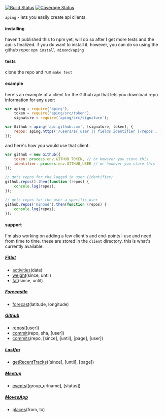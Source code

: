 [![Build Status](https://travis-ci.org/minond/aping.svg)](https://travis-ci.org/minond/aping)
[![Coverage Status](https://coveralls.io/repos/minond/aping/badge.png?branch=master)](https://coveralls.io/r/minond/aping?branch=master)

`aping` - lets you easily create api clients.

#### installing

haven't published this to npm yet, will do so after I get more tests and the
api is finalized. if you do want to install it, however, you can do so using
the github repo: `npm install minond/aping`

#### tests

clone the repo and run `make test`

#### example

here's an example of a client for the Github api that lets you download repo
information for any user:

```js
var aping = require('aping'),
    token = require('aping/src/token'),
    signature = require('aping/src/signature');

var Github = aping('api.github.com', [signature, token], {
    repos: aping.https('/users/${ user || fields.identifier }/repos', ['user'])
});
```

and here's how you would use that client:

```js
var github = new Github({
    token: process.env.GITHUB_TOKEN, // or however you store this
    identifier: process.env.GITHUB_USER // or however you store this
});

// gets repos for the logged in user (identifier)
github.repos().then(function (repos) {
    console.log(repos);
});

// gets repos for the user a specific user
github.repos('minond').then(function (repos) {
    console.log(repos);
});
```

#### support

I'm also working on adding a few client's and end-points I use and need from
time to time. these are stored in the `client` directory. this is what's
currently available:

##### [Fitbit](https://wiki.fitbit.com/display/API/Fitbit+Resource+Access+API)

* [activities](https://wiki.fitbit.com/display/API/API-Get-Activities)(date)
* [weight](https://wiki.fitbit.com/display/API/API-Get-Body-Weight)(since, until)
* [fat](https://wiki.fitbit.com/display/API/API-Get-Body-Fat)(since, until)

##### [ForecastIo](https://developer.forecast.io/docs/v2)

* [forecast](https://developer.forecast.io/docs/v2)(latitude, longitude)

##### [Github](https://developer.github.com/v3/)

* [repos](https://developer.github.com/v3/repos/)([user])
* [commit](https://developer.github.com/v3/repos/commits/#get-a-single-commit)(repo, sha, [user])
* [commits](https://developer.github.com/v3/repos/commits/)(repo, [since], [until], [page], [user])

##### [Lastfm](http://www.last.fm/api)

* [getRecentTracks](http://www.last.fm/api/show/user.getRecentTracks)([since], [until], [page])

##### [Meetup](http://www.meetup.com/meetup_api/)

* [events](http://www.meetup.com/meetup_api/docs/2/events/)([group_urlname], [status])

##### [MovesApp](https://dev.moves-app.com/)

* [places](https://dev.moves-app.com/docs/api_places)(from, to)
